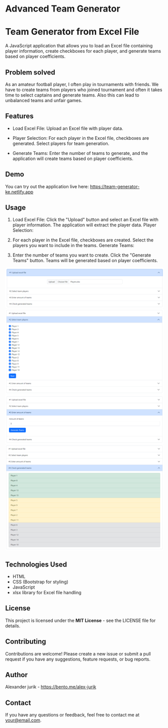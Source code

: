 # Advanced Team Generator

# Team Generator from Excel File
A JavaScript application that allows you to load an Excel file containing player information, create checkboxes for each player, and generate teams based on player coefficients.

## Problem solved
As an amateur football player, I often play in tournaments with friends. We have to create teams from players who joined tournament and often it takes time to select captains and generate teams. Also this can lead to unbalanced teams and unfair games.

## Features
- Load Excel File: Upload an Excel file with player data.

- Player Selection: For each player in the Excel file, checkboxes are generated. Select players for team generation.

- Generate Teams: Enter the number of teams to generate, and the application will create teams based on player coefficients.

## Demo
You can try out the application live here: https://team-generator-ke.netlify.app

## Usage
1. Load Excel File:
Click the "Upload" button and select an Excel file with player information.
The application will extract the player data.
Player Selection:

2. For each player in the Excel file, checkboxes are created.
Select the players you want to include in the teams.
Generate Teams:

3. Enter the number of teams you want to create.
Click the "Generate Teams" button.
Teams will be generated based on player coefficients.

![step1.png](assets/step1.png)
![step2.png](assets/step2.png)
![step3.png](assets/step3.png)
![step4.png](assets/step4.png)

## Technologies Used
- HTML
- CSS (Bootstrap for styling)
- JavaScript
- xlsx library for Excel file handling

## License
This project is licensed under the **MIT License** - see the LICENSE file for details.

## Contributing
Contributions are welcome! Please create a new issue or submit a pull request if you have any suggestions, feature requests, or bug reports.

## Author
Alexander jurik - https://bento.me/alex-jurik

## Contact
If you have any questions or feedback, feel free to contact me at your@email.com.

